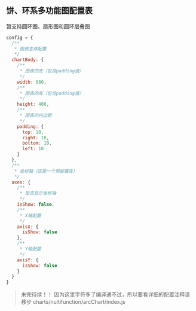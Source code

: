
## 饼、环系多功能图配置表
暂支持圆环图、扇形图和圆环层叠图

```javascript
config = {
  /**
   * 图表主体配置
   */
  chartBody: {
    /**
     * 图表的宽（包含padding值）
     */
    width: 680,
    /**
     * 图表的高（包含padding值）
     */
    height: 400,
    /**
     * 图表的内边距
     */
    padding: {
      top: 10,
      right: 10,
      bottom: 10,
      left: 10
    }
  },
  /**
   * 坐标轴（这是一个预留属性）
   */
  axes: {
    /**
     * 是否显示坐标轴
     */
    isShow: false,
    /**
     * X轴配置
     */
    axisX: {
      isShow: false
    },
    /**
     * Y轴配置
     */
    axisY: {
      isShow: false
    }
  }
}
```
> 未完待续！！
> 因为这里字符多了编译通不过，所以要看详细的配置注释请移步 charts/nultifunction/arcChart/index.js
